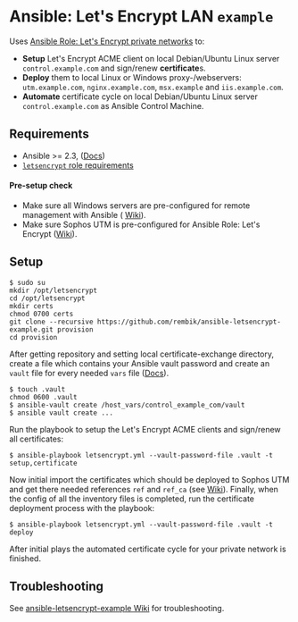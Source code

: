 # Ansible: Let's Encrypt LAN `example`
Uses [Ansible Role: Let's Encrypt private networks](https://github.com/rembik/ansible-role-letsencrypt) to:
* **Setup** Let's Encrypt ACME client on local Debian/Ubuntu Linux server `control.example.com` and sign/renew **certificate**s.
* **Deploy** them to local Linux or Windows proxy-/webservers: `utm.example.com`, `nginx.example.com`, `msx.example` and `iis.example.com`.
* **Automate** certificate cycle on local Debian/Ubuntu Linux server `control.example.com` as Ansible Control Machine.

## Requirements
* Ansible >= 2.3, ([Docs](http://docs.ansible.com/ansible/intro_installation.html#latest-releases-via-apt-ubuntu))
* [`letsencrypt` role requirements](https://github.com/rembik/ansible-role-letsencrypt#requirements) 

#### Pre-setup check
* Make sure all Windows servers are pre-configured for remote management with Ansible ( [Wiki](https://github.com/rembik/ansible-letsencrypt-example/wiki/Configure-Windows-Server)).
* Make sure Sophos UTM is pre-configured for Ansible Role: Let's Encrypt ([Wiki](https://github.com/rembik/ansible-letsencrypt-example/wiki/Configure-Sophos-UTM)).

## Setup
```
$ sudo su
mkdir /opt/letsencrypt
cd /opt/letsencrypt
mkdir certs
chmod 0700 certs
git clone --recursive https://github.com/rembik/ansible-letsencrypt-example.git provision
cd provision
```
After getting repository and setting local certificate-exchange directory, create a file which contains your Ansible vault password and create an `vault` file for every needed `vars` file ([Docs](http://docs.ansible.com/ansible/playbooks_vault.html)).
```
$ touch .vault
chmod 0600 .vault
$ ansible-vault create /host_vars/control_example_com/vault
$ ansible vault create ...
```
Run the playbook to setup the Let's Encrypt ACME clients and sign/renew all certificates: 
```
$ ansible-playbook letsencrypt.yml --vault-password-file .vault -t setup,certificate
```
Now initial import the certificates which should be deployed to Sophos UTM and get there needed references `ref` and `ref_ca` (see [Wiki](https://github.com/rembik/ansible-letsencrypt-example/wiki/Configure-Sophos-UTM#4-get-certificate-references)). 
Finally, when the config of all the inventory files is completed, run the certificate deployment process with the playbook: 
```
$ ansible-playbook letsencrypt.yml --vault-password-file .vault -t deploy
```
After initial plays the automated certificate cycle for your private network is finished.

## Troubleshooting
See [ansible-letsencrypt-example Wiki](https://github.com/rembik/ansible-letsencrypt-example/wiki#troubleshooting) for troubleshooting.
